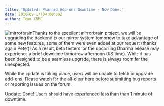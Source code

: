 ```yaml
---
title: 'Updated: Planned Add-ons Downtime - Now Done.'
date: 2010-09-17T04:00:00Z
author: Team XBMC
---
```

[![](/sites/default/files/uploads/mirrorbrain.png "mirrorbrain")](https://mirrorbrain.org/)Thanks to the excellent [mirrorbrain](https://mirrorbrain.org/) project, we will be upgrading the backend to our mirror system tomorrow to take advantage of some new features, some of them were even added at our request (thanks again Peter)! As a result, beta testers for the upcoming Dharma release may experience a brief downtime tomorrow afternoon (US time). While it has been designed to be a seamless upgrade, there is always room for the unexpected.

 While the update is taking place, users will be unable to fetch or upgrade add-ons. Please watch for the all-clear here before submitting bug reports or reporting issues on the forum.

 Update: Done! Users should have experienced less than than 1 minute of downtime.

 